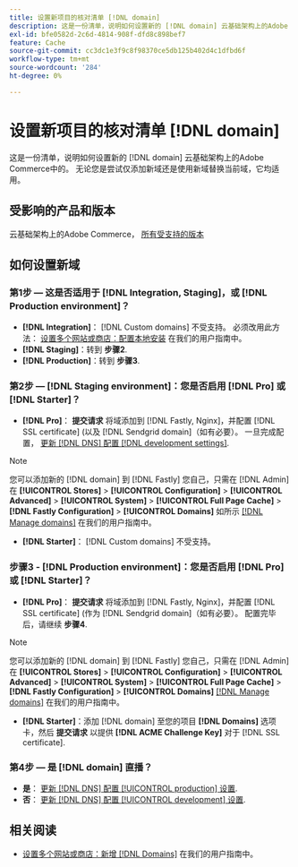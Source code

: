 ```yaml
---
title: 设置新项目的核对清单 [!DNL domain]
description: 这是一份清单，说明如何设置新的 [!DNL domain] 云基础架构上的Adobe Commerce中的。
exl-id: bfe0582d-2c6d-4814-908f-dfd8c898bef7
feature: Cache
source-git-commit: cc3dc1e3f9c8f98370ce5db125b402d4c1dfbd6f
workflow-type: tm+mt
source-wordcount: '284'
ht-degree: 0%

---
```


# 设置新项目的核对清单 [!DNL domain]

这是一份清单，说明如何设置新的 [!DNL domain] 云基础架构上的Adobe Commerce中的。 无论您是尝试仅添加新域还是使用新域替换当前域，它均适用。

## 受影响的产品和版本

云基础架构上的Adobe Commerce， [所有受支持的版本](https://www.adobe.com/content/dam/cc/en/legal/terms/enterprise/pdfs/Adobe-Commerce-Software-Lifecycle-Policy.pdf)

## 如何设置新域

### 第1步 — 这是否适用于 [!DNL Integration, Staging]，或 [!DNL Production environment]？

* **[!DNL Integration]**： [!DNL Custom domains] 不受支持。 必须改用此方法： [设置多个网站或商店：配置本地安装](https://experienceleague.adobe.com/docs/commerce-cloud-service/user-guide/configure-store/multiple-sites.html#add-new-domains) 在我们的用户指南中。
* **[!DNL Staging]**：转到 **步骤2**.
* **[!DNL Production]**：转到 **步骤3**.

### 第2步 —  [!DNL Staging environment]：您是否启用 [!DNL Pro] 或 [!DNL Starter]？

* **[!DNL Pro]**： **提交请求** 将域添加到 [!DNL Fastly, Nginx]，并配置 [!DNL SSL certificate] (以及 [!DNL Sendgrid domain]（如有必要）。 一旦完成配置， [更新 [!DNL DNS] 配置 [!DNL development settings]](https://experienceleague.adobe.com/docs/commerce-cloud-service/user-guide/cdn/setup-fastly/fastly-configuration.html#update-dns-configuration-with-development-settings).

>[!NOTE]
>
>您可以添加新的 [!DNL domain] 到 [!DNL Fastly] 您自己，只需在 [!DNL Admin] 在 **[!UICONTROL Stores]** > **[!UICONTROL Configuration]** > **[!UICONTROL Advanced]** > **[!UICONTROL System]** > **[!UICONTROL Full Page Cache]** > **[!DNL Fastly Configuration]** > **[!UICONTROL Domains]** 如所示 [[!DNL Manage domains]](https://experienceleague.adobe.com/docs/commerce-cloud-service/user-guide/cdn/setup-fastly/fastly-custom-cache-configuration.html#manage-domains) 在我们的用户指南中。

* **[!DNL Starter]**： [!DNL Custom domains] 不受支持。

### 步骤3 - [!DNL Production environment]：您是否启用 [!DNL Pro] 或 [!DNL Starter]？

* **[!DNL Pro]**： **提交请求** 将域添加到 [!DNL Fastly, Nginx]，并配置 [!DNL SSL certificate] (作为 [!DNL Sendgrid domain]（如有必要）。 配置完毕后，请继续 **步骤4**.

>[!NOTE]
>
>您可以添加新的 [!DNL domain] 到 [!DNL Fastly] 您自己，只需在 [!DNL Admin] 在 **[!UICONTROL Stores]** > **[!UICONTROL Configuration]** > **[!UICONTROL Advanced]** > **[!UICONTROL System]** > **[!UICONTROL Full Page Cache]** > **[!DNL Fastly Configuration]** > **[!UICONTROL Domains]** [[!DNL Manage domains]](https://experienceleague.adobe.com/docs/commerce-cloud-service/user-guide/cdn/setup-fastly/fastly-custom-cache-configuration.html#manage-domains) 在我们的用户指南中。

* **[!DNL Starter]**：添加 [!DNL domain] 至您的项目 **[!DNL Domains]** 选项卡，然后 **提交请求** 以提供 **[!DNL ACME Challenge Key]** 对于 [!DNL SSL certificate].

### 第4步 — 是 [!DNL domain] 直播？

* **是**： [更新 [!DNL DNS] 配置 [!UICONTROL production] 设置](https://experienceleague.adobe.com/docs/commerce-cloud-service/user-guide/launch/checklist.html#update-dns-configuration-with-production-settings).
* **否**： [更新 [!DNL DNS] 配置 [!UICONTROL development] 设置](https://experienceleague.adobe.com/docs/commerce-cloud-service/user-guide/cdn/setup-fastly/fastly-configuration.html#update-dns-configuration-with-development-settings).

## 相关阅读

* [设置多个网站或商店：新增 [!DNL Domains]](https://experienceleague.adobe.com/docs/commerce-cloud-service/user-guide/configure-store/multiple-sites.html#add-new-domains) 在我们的用户指南中。
